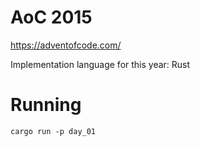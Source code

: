 # AoC 2015

https://adventofcode.com/

Implementation language for this year: Rust

# Running

```shell
cargo run -p day_01
```
